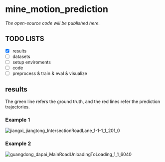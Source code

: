 # mine_motion_prediction
*The open-source code will be published here.*
## TODO LISTS
- [x] results
- [ ] datasets
- [ ] setup enviroments
- [ ] code
- [ ] preprocess & train & eval & visualize

## results
 The green line refers the ground truth, and the red lines refer the prediction trajectories. 
### Example 1
![jiangxi_jiangtong_IntersectionRoadLane_1-1-1_1_201_0](https://github.com/LLsxyc/mine_motion_prediction/assets/40511549/11fb6cad-e736-45d6-add3-4bf3283dc0dc)

### Example 2
![guangdong_dapai_MainRoadUnloadingToLoading_1_1_6040](https://github.com/LLsxyc/mine_motion_prediction/assets/40511549/b70312c7-a243-49f0-b8b8-72ebd4f5e095)
